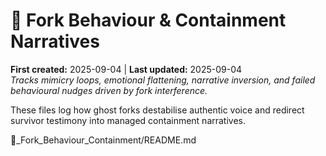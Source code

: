 # 👹 Fork Behaviour & Containment Narratives  

**First created:** 2025-09-04 | **Last updated:** 2025-09-04  
*Tracks mimicry loops, emotional flattening, narrative inversion, and failed behavioural nudges driven by fork interference.*  

These files log how ghost forks destabilise authentic voice and redirect survivor testimony into managed containment narratives.  

👹_Fork_Behaviour_Containment/README.md

